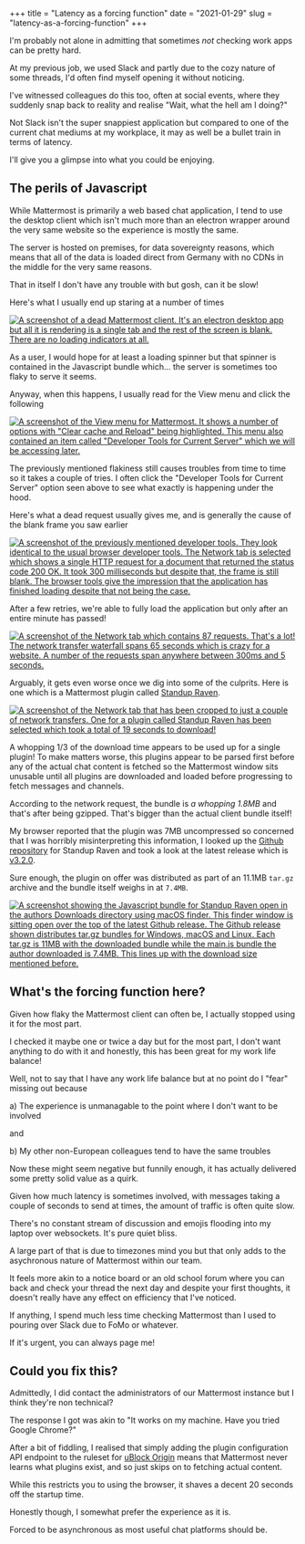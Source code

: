 +++
title = "Latency as a forcing function"
date = "2021-01-29"
slug = "latency-as-a-forcing-function"
+++

I'm probably not alone in admitting that sometimes *not* checking work apps can be pretty hard.

At my previous job, we used Slack and partly due to the cozy nature of some threads, I'd often find myself opening it without noticing.

I've witnessed colleagues do this too, often at social events, where they suddenly snap back to reality and realise "Wait, what the hell am I doing?"

Not Slack isn't the super snappiest application but compared to one of the current chat mediums at my workplace, it may as well be a bullet train in terms of latency.

I'll give you a glimpse into what you could be enjoying.

## The perils of Javascript

While Mattermost is primarily a web based chat application, I tend to use the desktop client which isn't much more than an electron wrapper around the very same website so the experience is mostly the same.

The server is hosted on premises, for data sovereignty reasons, which means that all of the data is loaded direct from Germany with no CDNs in the middle for the very same reasons.

That in itself I don't have any trouble with but gosh, can it be slow!

Here's what I usually end up staring at a number of times

[![A screenshot of a dead Mattermost client. It's an electron desktop app but all it is rendering is a single tab and the rest of the screen is blank. There are no loading indicators at all.](empty-frame.png)](empty-frame.png)

As a user, I would hope for at least a loading spinner but that spinner is contained in the Javascript bundle which... the server is sometimes too flaky to serve it seems.

Anyway, when this happens, I usually read for the View menu and click the following

[![A screenshot of the View menu for Mattermost. It shows a number of options with "Clear cache and Reload" being highlighted. This menu also contained an item called "Developer Tools for Current Server" which we will be accessing later.](clear-cache.png)](clear-cache.png)

The previously mentioned flakiness still causes troubles from time to time so it takes a couple of tries. I often click the "Developer Tools for Current Server" option seen above to see what exactly is happening under the hood.

Here's what a dead request usually gives me, and is generally the cause of the blank frame you saw earlier

[![A screenshot of the previously mentioned developer tools. They look identical to the usual browser developer tools. The Network tab is selected which shows a single HTTP request for a document that returned the status code 200 OK. It took 300 milliseconds but despite that, the frame is still blank. The browser tools give the impression that the application has finished loading despite that not being the case.](loading-stuck.png)](loading-stuck.png)

After a few retries, we're able to fully load the application but only after an entire minute has passed!

[![A screenshot of the Network tab which contains 87 requests. That's a lot! The network transfer waterfall spans 65 seconds which is crazy for a website. A number of the requests span anywhere between 300ms and 5 seconds.](total-load-time.png)](total-load-time.png)

Arguably, it gets even worse once we dig into some of the culprits. Here is one which is a Mattermost plugin called [Standup Raven](https://integrations.mattermost.com/standup-raven/).

[![A screenshot of the Network tab that has been cropped to just a couple of network transfers. One for a plugin called Standup Raven has been selected which took a total of 19 seconds to download!](standup-raven.png)](standup-raven.png)

A whopping 1/3 of the download time appears to be used up for a single plugin! To make matters worse, this plugins appear to be parsed first before any of the actual chat content is fetched so the Mattermost window sits unusable until all plugins are downloaded and loaded before progressing to fetch messages and channels.

According to the network request, the bundle is *a whopping 1.8MB* and that's after being gzipped. That's bigger than the actual client bundle itself!

My browser reported that the plugin was 7MB uncompressed so concerned that I was horribly misinterpreting this information, I looked up the [Github repository](https://github.com/standup-raven/standup-raven) for Standup Raven and took a look at the latest release which is [v3.2.0](https://github.com/standup-raven/standup-raven/releases/tag/v3.2.0).

Sure enough, the plugin on offer was distributed as part of an 11.1MB `tar.gz` archive and the bundle itself weighs in at `7.4MB`.

[![A screenshot showing the Javascript bundle for Standup Raven open in the authors Downloads directory using macOS finder. This finder window is sitting open over the top of the latest Github release. The Github release shown distributes tar.gz bundles for Windows, macOS and Linux. Each tar.gz is 11MB with the downloaded bundle while the main.js bundle the author downloaded is 7.4MB. This lines up with the download size mentioned before.](plugin-installation-size.png)](plugin-installation-size.png)


## What's the forcing function here?

Given how flaky the Mattermost client can often be, I actually stopped using it for the most part.

I checked it maybe one or twice a day but for the most part, I don't want anything to do with it and honestly, this has been great for my work life balance!

Well, not to say that I have any work life balance but at no point do I "fear" missing out because

a) The experience is unmanagable to the point where I don't want to be involved

and

b) My other non-European colleagues tend to have the same troubles

Now these might seem negative but funnily enough, it has actually delivered some pretty solid value as a quirk.

Given how much latency is sometimes involved, with messages taking a couple of seconds to send at times, the amount of traffic is often quite slow.

There's no constant stream of discussion and emojis flooding into my laptop over websockets. It's pure quiet bliss.

A large part of that is due to timezones mind you but that only adds to the asychronous nature of Mattermost within our team.

It feels more akin to a notice board or an old school forum where you can back and check your thread the next day and despite your first thoughts, it doesn't really have any effect on efficiency that I've noticed.

If anything, I spend much less time checking Mattermost than I used to pouring over Slack due to FoMo or whatever.

If it's urgent, you can always page me!

## Could you fix this?

Admittedly, I did contact the administrators of our Mattermost instance but I think they're non technical?

The response I got was akin to "It works on my machine. Have you tried Google Chrome?"

After a bit of fiddling, I realised that simply adding the plugin configuration API endpoint to the ruleset for [uBlock Origin](https://chrome.google.com/webstore/detail/ublock-origin/cjpalhdlnbpafiamejdnhcphjbkeiagm?hl=en) means that Mattermost never learns what plugins exist, and so just skips on to fetching actual content.

While this restricts you to using the browser, it shaves a decent 20 seconds off the startup time.

Honestly though, I somewhat prefer the experience as it is.

Forced to be asynchronous as most useful chat platforms should be.
